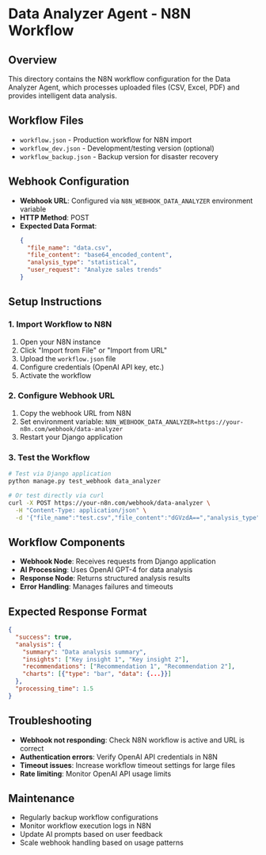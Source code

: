 # Data Analyzer Agent - N8N Workflow

## Overview
This directory contains the N8N workflow configuration for the Data Analyzer Agent, which processes uploaded files (CSV, Excel, PDF) and provides intelligent data analysis.

## Workflow Files
- `workflow.json` - Production workflow for N8N import
- `workflow_dev.json` - Development/testing version (optional)
- `workflow_backup.json` - Backup version for disaster recovery

## Webhook Configuration
- **Webhook URL**: Configured via `N8N_WEBHOOK_DATA_ANALYZER` environment variable
- **HTTP Method**: POST
- **Expected Data Format**:
  ```json
  {
    "file_name": "data.csv",
    "file_content": "base64_encoded_content",
    "analysis_type": "statistical",
    "user_request": "Analyze sales trends"
  }
  ```

## Setup Instructions

### 1. Import Workflow to N8N
1. Open your N8N instance
2. Click "Import from File" or "Import from URL"
3. Upload the `workflow.json` file
4. Configure credentials (OpenAI API key, etc.)
5. Activate the workflow

### 2. Configure Webhook URL
1. Copy the webhook URL from N8N
2. Set environment variable: `N8N_WEBHOOK_DATA_ANALYZER=https://your-n8n.com/webhook/data-analyzer`
3. Restart your Django application

### 3. Test the Workflow
```bash
# Test via Django application
python manage.py test_webhook data_analyzer

# Or test directly via curl
curl -X POST https://your-n8n.com/webhook/data-analyzer \
  -H "Content-Type: application/json" \
  -d '{"file_name":"test.csv","file_content":"dGVzdA==","analysis_type":"basic"}'
```

## Workflow Components
- **Webhook Node**: Receives requests from Django application
- **AI Processing**: Uses OpenAI GPT-4 for data analysis
- **Response Node**: Returns structured analysis results
- **Error Handling**: Manages failures and timeouts

## Expected Response Format
```json
{
  "success": true,
  "analysis": {
    "summary": "Data analysis summary",
    "insights": ["Key insight 1", "Key insight 2"],
    "recommendations": ["Recommendation 1", "Recommendation 2"],
    "charts": [{"type": "bar", "data": {...}}]
  },
  "processing_time": 1.5
}
```

## Troubleshooting
- **Webhook not responding**: Check N8N workflow is active and URL is correct
- **Authentication errors**: Verify OpenAI API credentials in N8N
- **Timeout issues**: Increase workflow timeout settings for large files
- **Rate limiting**: Monitor OpenAI API usage limits

## Maintenance
- Regularly backup workflow configurations
- Monitor workflow execution logs in N8N
- Update AI prompts based on user feedback
- Scale webhook handling based on usage patterns